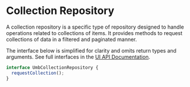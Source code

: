 # Collection Repository

A collection repository is a specific type of repository designed to handle operations related to collections of items. It provides methods to request collections of data in a filtered and paginated manner.

The interface below is simplified for clarity and omits return types and arguments. See full interfaces in the [UI API Documentation](https://apidocs.umbraco.com/v17/ui-api/interfaces/packages_core_collection.UmbCollectionRepository.html).

```typescript
interface UmbCollectionRepository {
  requestCollection();
}
```
